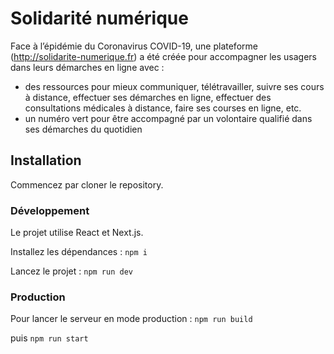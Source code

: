 # Solidarité numérique

Face à l’épidémie du Coronavirus COVID-19, une plateforme (http://solidarite-numerique.fr) a été créée pour accompagner les usagers dans leurs démarches en ligne avec : 

- des ressources pour mieux communiquer, télétravailler, suivre ses cours à distance, effectuer ses démarches en ligne, effectuer des consultations médicales à distance, faire ses courses en ligne, etc.
- un numéro vert pour être accompagné par un volontaire qualifié dans ses démarches du quotidien 

## Installation 

Commencez par cloner le repository. 


### Développement 

Le projet utilise React et Next.js.

Installez les dépendances :
`npm i`

Lancez le projet :
`npm run dev`


### Production

Pour lancer le serveur en mode production :
`npm run build`

puis
`npm run start`
